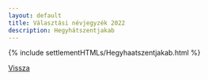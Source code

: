 ```yaml
---
layout: default
title: Választási névjegyzék 2022
description: Hegyhátszentjakab
---
```


{% include settlementHTMLs/Hegyhaatszentjakab.html %}

[Vissza](./)